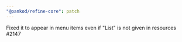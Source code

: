 ```yaml
---
"@pankod/refine-core": patch
---
```


Fixed it to appear in menu items even if "List" is not given in resources #2147
